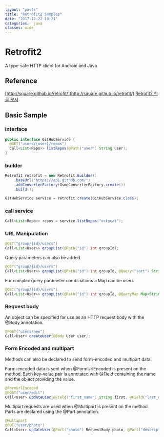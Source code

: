 ```yaml
---
layout: "posts"
title: "Retrofit2 Samples"
date: "2017-12-22 10:21"
categories:  java
classes: wide
---
```


# Retrofit2

A type-safe HTTP client for Android and Java

## Reference
[http://square.github.io/retrofit/](http://square.github.io/retrofit/)
[Retrofit2 한글 문서](http://devflow.github.io/retrofit-kr/)

## Basic Sample
### interface
```java
public interface GitHubService {
  @GET("users/{user}/repos")
  Call<List<Repo>> listRepos(@Path("user") String user);
}
```

### builder
```java
Retrofit retrofit = new Retrofit.Builder()
    .baseUrl("https://api.github.com/")
    .addConverterFactory(GsonConverterFactory.create())
    .build();

GitHubService service = retrofit.create(GitHubService.class);
```

### call service
```java
Call<List<Repo>> repos = service.listRepos("octocat");
```

### URL Manipulation

```java
@GET("group/{id}/users")
Call<List<User>> groupList(@Path("id") int groupId);
```

Query parameters can also be added.

```java
@GET("group/{id}/users")
Call<List<User>> groupList(@Path("id") int groupId, @Query("sort") String sort);
```

For complex query parameter combinations a Map can be used.

```java
@GET("group/{id}/users")
Call<List<User>> groupList(@Path("id") int groupId, @QueryMap Map<String, String> options);
```

### Request body

An object can be specified for use as an HTTP request body with the @Body annotation.


```java
@POST("users/new")
Call<User> createUser(@Body User user);
```
### Form Encoded and multipart

Methods can also be declared to send form-encoded and multipart data.

Form-encoded data is sent when @FormUrlEncoded is present on the method. Each key-value pair is annotated with @Field containing the name and the object providing the value.

```java
@FormUrlEncoded
@POST("user/edit")
Call<User> updateUser(@Field("first_name") String first, @Field("last_name") String last);
```

Multipart requests are used when @Multipart is present on the method. Parts are declared using the @Part annotation.
```java
@Multipart
@PUT("user/photo")
Call<User> updateUser(@Part("photo") RequestBody photo, @Part("description") RequestBody description);
```
